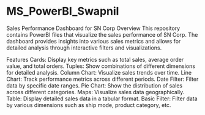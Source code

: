 # MS_PowerBI_Swapnil
Sales Performance Dashboard for SN Corp
Overview
This repository contains PowerBI files that visualize the sales performance of SN Corp. The dashboard provides insights into various sales metrics and allows for detailed analysis through interactive filters and visualizations.

Features
Cards: Display key metrics such as total sales, average order value, and total orders.
Tuples: Show combinations of different dimensions for detailed analysis.
Column Chart: Visualize sales trends over time.
Line Chart: Track performance metrics across different periods.
Date Filter: Filter data by specific date ranges.
Pie Chart: Show the distribution of sales across different categories.
Maps: Visualize sales data geographically.
Table: Display detailed sales data in a tabular format.
Basic Filter: Filter data by various dimensions such as ship mode, product category, etc.

